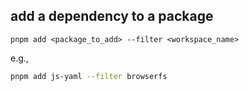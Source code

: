 ## add a dependency to a package

`pnpm add <package_to_add> --filter <workspace_name>`

e.g.,

```bash
pnpm add js-yaml --filter browserfs
```
